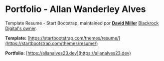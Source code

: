 # Portfolio - Allan Wanderley Alves

Template Resume - Start Bootstrap, maintained por **[David Miller](http://davidmiller.io/)** [Blackrock Digital's owner](http://blackrockdigital.io/).

**Template:**
[https://startbootstrap.com/themes/resume/](https://startbootstrap.com/themes/resume/)

**Portfolio:**
[https://allanalves23.dev](https://allanalves23.dev)
